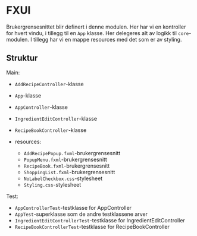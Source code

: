 # FXUI

Brukergrensesnittet blir definert i denne modulen. Her har vi en kontroller for hvert vindu, i tillegg til en `App` klasse. Her delegeres alt av logikk til `core`-modulen. I tillegg har vi en mappe resources med det som er av styling.

## Struktur

Main:

- `AddRecipeController`-klasse
- `App`-klasse
- `AppController`-klasse
- `IngredientEditController`-klasse
- `RecipeBookController`-klasse

- resources:
  - `AddRecipePopup.fxml`-brukergrensesnitt
  - `PopupMenu.fxml`-brukergrensesnitt
  - `RecipeBook.fxml`-brukergrensesnitt
  - `ShoppingList.fxml`-brukergrensesnitt
  - `NoLabelCheckbox.css`-stylesheet
  - `Styling.css`-stylesheet

Test:

- `AppControllerTest`-testklasse for AppController
- `AppTest`-superklasse som de andre testklassene arver
- `IngredientEditControllerTest`-testklasse for IngredientEditController
- `RecipeBookControllerTest`-testklasse for RecipeBookController
